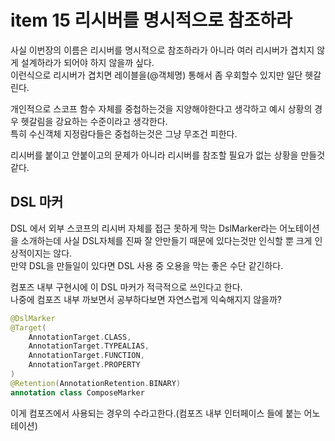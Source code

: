 # item 15 리시버를 명시적으로 참조하라

사실 이번장의 이름은 리시버를 명시적으로 참조하라가 아니라 여러 리시버가 겹치지 않게 설계하라가 되어야 하지 않을까 싶다.  
이런식으로 리시버가 겹치면 레이블을(@객체명) 통해서 좀 우회할수 있지만 일단 헷갈린다.  

개인적으로 스코프 함수 자체를 중첩하는것을 지양해야한다고 생각하고 예시 상황의 경우 헷갈림을 강요하는 수준이라고 생각한다.  
특히 수신객체 지정람다들은 중첩하는것은 그냥 무조건 피한다.

리시버를 붙이고 안붙이고의 문제가 아니라 리시버를 참조할 필요가 없는 상황을 만들것 같다.

## DSL 마커
DSL 에서 외부 스코프의 리시버 자체를 접근 못하게 막는 
DslMarker라는 어노테이션을 소개하는데 사실 DSL자체를 진짜 잘 안만들기 때문에 있다는것만 인식할 뿐 크게 인상적이지는 않다.  
만약 DSL을 만들일이 있다면 DSL 사용 중 오용을 막는 좋은 수단 같긴하다.

컴포즈 내부 구현시에 이 DSL 마커가 적극적으로 쓰인다고 한다.  
나중에 컴포즈 내부 까보면서 공부하다보면 자연스럽게 익숙해지지 않을까?

```kotlin
@DslMarker
@Target(
    AnnotationTarget.CLASS,
    AnnotationTarget.TYPEALIAS,
    AnnotationTarget.FUNCTION,
    AnnotationTarget.PROPERTY
)
@Retention(AnnotationRetention.BINARY)
annotation class ComposeMarker
```
이게 컴포즈에서 사용되는 경우의 수라고한다.(컴포즈 내부 인터페이스 들에 붙는 어노테이션)

